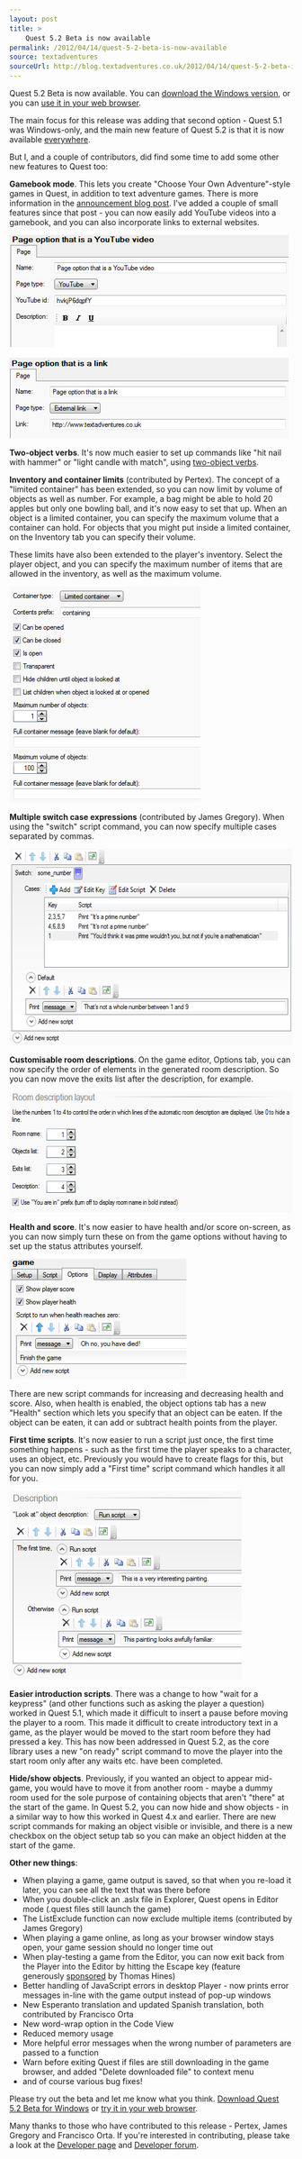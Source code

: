 ```yaml
---
layout: post
title: >
    Quest 5.2 Beta is now available
permalink: /2012/04/14/quest-5-2-beta-is-now-available
source: textadventures
sourceUrl: http://blog.textadventures.co.uk/2012/04/14/quest-5-2-beta-is-now-available/
---
```

Quest 5.2 Beta is now available. You can <a title="Download Quest" href="http://www.textadventures.co.uk/quest/download/">download the Windows version</a>, or you can <a title="Create a text adventure game" href="http://www.textadventures.co.uk/create/">use it in your web browser</a>.

The main focus for this release was adding that second option - Quest 5.1 was Windows-only, and the main new feature of Quest 5.2 is that it is now available <a title="Introducing Quest WebEditor – create text adventures online in your browser" href="/2012/02/16/introducing-quest-webeditor-create-text-adventures-online-in-your-browser/">everywhere</a>.

But I, and a couple of contributors, did find some time to add some other new features to Quest too:

<strong>Gamebook mode</strong>. This lets you create "Choose Your Own Adventure"-style games in Quest, in addition to text adventure games. There is more information in the <a title="Gamebook mode (“Choose Your Own Adventure”) in Quest 5.2" href="/2012/01/16/gamebook-mode-choose-your-own-adventure-in-quest-5-2/">announcement blog post</a>. I've added a couple of small features since that post - you can now easily add YouTube videos into a gamebook, and you can also incorporate links to external websites.

<img class="aligncenter size-full wp-image-1411" title="New Gamebook page types" src="/images/2012/textadventuresblog.files.wordpress.com-2012-04-gamebook-options.png" alt="" width="497" height="361" />

<strong>Two-object verbs</strong>. It's now much easier to set up commands like "hit nail with hammer" or "light candle with match", using <a title="Shoot monster with ray gun, burn corpse with incinerator – two-object verbs in Quest 5.2" href="/2012/03/20/shoot-monster-with-ray-gun-burn-corpse-with-incinerator-two-object-verbs-in-quest-5-2/">two-object verbs</a>.

<strong>Inventory and container limits</strong> (contributed by Pertex). The concept of a "limited container" has been extended, so you can now limit by volume of objects as well as number. For example, a bag might be able to hold 20 apples but only one bowling ball, and it's now easy to set that up. When an object is a limited container, you can specify the maximum volume that a container can hold. For objects that you might put inside a limited container, on the Inventory tab you can specify their volume.

These limits have also been extended to the player's inventory. Select the player object, and you can specify the maximum number of items that are allowed in the inventory, as well as the maximum volume.

<img class="aligncenter size-full wp-image-1414" title="New container limits" src="/images/2012/textadventuresblog.files.wordpress.com-2012-04-container.png" alt="" width="340" height="384" />

<strong>Multiple switch case expressions</strong> (contributed by James Gregory). When using the "switch" script command, you can now specify multiple cases separated by commas.

<img class="aligncenter size-full wp-image-1415" title="Multiple switch cases" src="/images/2012/textadventuresblog.files.wordpress.com-2012-04-switch.png" alt="" width="563" height="349" />

<strong>Customisable room descriptions</strong>. On the game editor, Options tab, you can now specify the order of elements in the generated room description. So you can now move the exits list after the description, for example.

<img class="aligncenter size-full wp-image-1416" title="Room description options" src="/images/2012/textadventuresblog.files.wordpress.com-2012-04-room-description.png" alt="" width="582" height="215" />

<strong>Health and score</strong>. It's now easier to have health and/or score on-screen, as you can now simply turn these on from the game options without having to set up the status attributes yourself.

<img class="aligncenter size-full wp-image-1419" title="Score and health" src="/images/2012/textadventuresblog.files.wordpress.com-2012-04-score-and-health.png" alt="" width="315" height="214" />

There are new script commands for increasing and decreasing health and score. Also, when health is enabled, the object options tab has a new "Health" section which lets you specify that an object can be eaten. If the object can be eaten, it can add or subtract health points from the player.

<strong>First time scripts</strong>. It's now easier to run a script just once, the first time something happens - such as the first time the player speaks to a character, uses an object, etc. Previously you would have to create flags for this, but you can now simply add a "First time" script command which handles it all for you.

<img class="aligncenter size-full wp-image-1419" title="First time script" src="/images/2012/textadventuresblog.files.wordpress.com-2012-04-firsttime.png" alt="" width="413" height="335" />

<strong>Easier introduction scripts</strong>. There was a change to how "wait for a keypress" (and other functions such as asking the player a question) worked in Quest 5.1, which made it difficult to insert a pause before moving the player to a room. This made it difficult to create introductory text in a game, as the player would be moved to the start room before they had pressed a key. This has now been addressed in Quest 5.2, as the core library uses a new "on ready" script command to move the player into the start room only after any waits etc. have been completed.

<strong>Hide/show objects</strong>. Previously, if you wanted an object to appear mid-game, you would have to move it from another room - maybe a dummy room used for the sole purpose of containing objects that aren't "there" at the start of the game. In Quest 5.2, you can now hide and show objects - in a similar way to how this worked in Quest 4.x and earlier. There are new script commands for making an object visible or invisible, and there is a new checkbox on the object setup tab so you can make an object hidden at the start of the game.

<strong>Other new things</strong>:
<ul>
	<li>When playing a game, game output is saved, so that when you re-load it later, you can see all the text that was there before</li>
	<li>When you double-click an .aslx file in Explorer, Quest opens in Editor mode (.quest files still launch the game)</li>
	<li>The ListExclude function can now exclude multiple items (contributed by James Gregory)</li>
	<li>When playing a game online, as long as your browser window stays open, your game session should no longer time out</li>
	<li>When play-testing a game from the Editor, you can now exit back from the Player into the Editor by hitting the Escape key (feature generously <a title="Donate" href="http://www.textadventures.co.uk/quest/donate/">sponsored</a> by Thomas Hines)</li>
	<li>Better handling of JavaScript errors in desktop Player - now prints error messages in-line with the game output instead of pop-up windows</li>
	<li>New Esperanto translation and updated Spanish translation, both contributed by Francisco Orta</li>
	<li>New word-wrap option in the Code View</li>
	<li>Reduced memory usage</li>
	<li>More helpful error messages when the wrong number of parameters are passed to a function</li>
	<li>Warn before exiting Quest if files are still downloading in the game browser, and added "Delete downloaded file" to context menu</li>
	<li>and of course various bug fixes!</li>
</ul>
<span style="line-height:17px;">Please try out the beta and let me know what you think. <a title="Download Quest" href="http://www.textadventures.co.uk/quest/download/">Download Quest 5.2 Beta for Windows</a> or <a title="Create a text adventure game" href="http://www.textadventures.co.uk/create/">try it in your web browser</a>.</span>

Many thanks to those who have contributed to this release - Pertex, James Gregory and Francisco Orta. If you're interested in contributing, please take a look at the <a href="http://quest5.net/wiki/Developers">Developer page</a> and <a href="http://www.textadventures.co.uk/forum/viewforum.php?f=15">Developer forum</a>.
